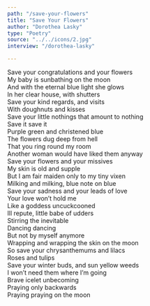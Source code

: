 ```yaml
---
path: "/save-your-flowers"
title: "Save Your Flowers"
author: "Dorothea Lasky"
type: "Poetry"
source: "../../icons/2.jpg"
interview: "/dorothea-lasky" 

---
```


Save your congratulations and your flowers<br />
My baby is sunbathing on the moon<br />
And with the eternal blue light she glows<br />
In her clear house, with shutters<br />
Save your kind regards, and visits<br />
With doughnuts and kisses<br />
Save your little nothings that amount to nothing<br />
Save it save it<br />
Purple green and christened blue<br />
The flowers dug deep from hell<br />
That you ring round my room<br />
Another woman would have liked them anyway<br />
Save your flowers and your missives<br />
My skin is old and supple<br />
But I am fair maiden only to my tiny vixen<br />
Milking and milking, blue note on blue<br />
Save your sadness and your leads of love<br />
Your love won’t hold me<br />
Like a goddess uncuckcooned<br />
Ill repute, little babe of udders<br />
Stirring the inevitable<br />
Dancing dancing<br />
But not by myself anymore<br />
Wrapping and wrapping the skin on the moon<br />
So save your chrysanthemums and lilacs<br />
Roses and tulips<br />
Save your winter buds, and sun yellow weeds<br />
I won’t need them where I’m going<br />
Brave icelet unbecoming<br />
Praying only backwards<br />
Praying praying on the moon
